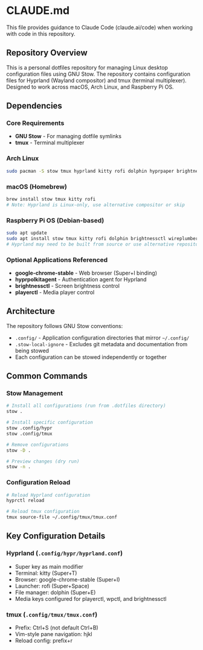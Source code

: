 # CLAUDE.md

This file provides guidance to Claude Code (claude.ai/code) when working with code in this repository.

## Repository Overview

This is a personal dotfiles repository for managing Linux desktop configuration files using GNU Stow. The repository contains configuration files for Hyprland (Wayland compositor) and tmux (terminal multiplexer). Designed to work across macOS, Arch Linux, and Raspberry Pi OS.

## Dependencies

### Core Requirements
- **GNU Stow** - For managing dotfile symlinks
- **tmux** - Terminal multiplexer

### Arch Linux
```bash
sudo pacman -S stow tmux hyprland kitty rofi dolphin hyprpaper brightnessctl wireplumber playerctl google-chrome
```

### macOS (Homebrew)
```bash
brew install stow tmux kitty rofi
# Note: Hyprland is Linux-only, use alternative compositor or skip
```

### Raspberry Pi OS (Debian-based)
```bash
sudo apt update
sudo apt install stow tmux kitty rofi dolphin brightnessctl wireplumber-tools playerctl
# Hyprland may need to be built from source or use alternative repository
```

### Optional Applications Referenced
- **google-chrome-stable** - Web browser (Super+I binding)
- **hyprpolkitagent** - Authentication agent for Hyprland
- **brightnessctl** - Screen brightness control
- **playerctl** - Media player control

## Architecture

The repository follows GNU Stow conventions:
- `.config/` - Application configuration directories that mirror `~/.config/`
- `.stow-local-ignore` - Excludes git metadata and documentation from being stowed
- Each configuration can be stowed independently or together

## Common Commands

### Stow Management
```bash
# Install all configurations (run from .dotfiles directory)
stow .

# Install specific configuration
stow .config/hypr
stow .config/tmux

# Remove configurations
stow -D .

# Preview changes (dry run)
stow -n .
```

### Configuration Reload
```bash
# Reload Hyprland configuration
hyprctl reload

# Reload tmux configuration
tmux source-file ~/.config/tmux/tmux.conf
```

## Key Configuration Details

### Hyprland (`.config/hypr/hyprland.conf`)
- Super key as main modifier
- Terminal: kitty (Super+T)
- Browser: google-chrome-stable (Super+I) 
- Launcher: rofi (Super+Space)
- File manager: dolphin (Super+E)
- Media keys configured for playerctl, wpctl, and brightnessctl

### tmux (`.config/tmux/tmux.conf`)
- Prefix: Ctrl+S (not default Ctrl+B)
- Vim-style pane navigation: hjkl
- Reload config: prefix+r